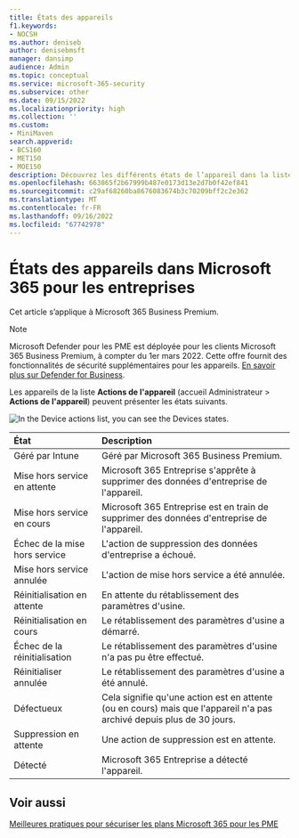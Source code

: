 ```yaml
---
title: États des appareils
f1.keywords:
- NOCSH
ms.author: deniseb
author: denisebmsft
manager: dansimp
audience: Admin
ms.topic: conceptual
ms.service: microsoft-365-security
ms.subservice: other
ms.date: 09/15/2022
ms.localizationpriority: high
ms.collection: ''
ms.custom:
- MiniMaven
search.appverid:
- BCS160
- MET150
- MOE150
description: Découvrez les différents états de l’appareil dans la liste des actions de l’appareil dans la page d’accueil de l’administrateur dans Microsoft 365 pour les entreprises.
ms.openlocfilehash: 663865f2b67999b487e0173d13e2d7b0f42ef841
ms.sourcegitcommit: c29af68260ba8676083674b3c70209bff2c2e362
ms.translationtype: MT
ms.contentlocale: fr-FR
ms.lasthandoff: 09/16/2022
ms.locfileid: "67742978"
---
```

# <a name="device-states-in-microsoft-365-for-business"></a>États des appareils dans Microsoft 365 pour les entreprises

Cet article s’applique à Microsoft 365 Business Premium.

> [!NOTE]
> Microsoft Defender pour les PME est déployée pour les clients Microsoft 365 Business Premium, à compter du 1er mars 2022. Cette offre fournit des fonctionnalités de sécurité supplémentaires pour les appareils. [En savoir plus sur Defender for Business](../security/defender-business/mdb-overview.md).

Les appareils de la liste **Actions de l'appareil** (accueil Administrateur \> **Actions de l'appareil**) peuvent présenter les états suivants.
  
![In the Device actions list, you can see the Devices states.](./../media/a621c47e-45d9-4e1a-beb9-c03254d40c1d.png)
  
|**État**|**Description**|
|:-----|:-----|
|Géré par Intune  |Géré par Microsoft 365 Business Premium.  |
|Mise hors service en attente  |Microsoft 365 Entreprise s'apprête à supprimer des données d'entreprise de l'appareil.  |
|Mise hors service en cours  |Microsoft 365 Entreprise est en train de supprimer des données d'entreprise de l'appareil.  |
|Échec de la mise hors service  | L'action de suppression des données d'entreprise a échoué.  |
|Mise hors service annulée  |L'action de mise hors service a été annulée.  |
|Réinitialisation en attente  |En attente du rétablissement des paramètres d'usine.  |
|Réinitialisation en cours  |Le rétablissement des paramètres d'usine a démarré.  |
|Échec de la réinitialisation  |Le rétablissement des paramètres d'usine n'a pas pu être effectué.  |
|Réinitialiser annulée  |Le rétablissement des paramètres d'usine a été annulé.  |
|Défectueux  |Cela signifie qu'une action est en attente (ou en cours) mais que l'appareil n'a pas archivé depuis plus de 30 jours.  |
|Suppression en attente  |Une action de suppression est en attente.  |
|Détecté  |Microsoft 365 Entreprise a détecté l'appareil.  |
   

## <a name="see-also"></a>Voir aussi

[Meilleures pratiques pour sécuriser les plans Microsoft 365 pour les PME](../admin/security-and-compliance/secure-your-business-data.md)